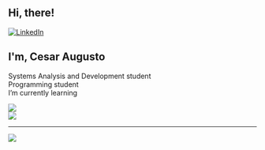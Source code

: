## Hi, there!

[![LinkedIn](https://img.shields.io/badge/LinkedIn-%230077B5.svg?logo=linkedin&logoColor=white)](https://linkedin.com/in/cesar-augusto/) 

## I'm, Cesar Augusto

Systems Analysis and Development student<br>Programming student<br>I’m currently learning<br>

![](https://github-readme-stats.vercel.app/api?username=cesar-augusto33&theme=tokyonight&hide_border=false&include_all_commits=false&count_private=false)<br/>
![](https://github-readme-stats.vercel.app/api/top-langs/?username=cesar-augusto33&theme=tokyonight&hide_border=false&include_all_commits=false&count_private=false&layout=compact)

---
[![](https://visitcount.itsvg.in/api?id=cesar-augusto33&icon=0&color=0)](https://visitcount.itsvg.in)

<!-- Proudly created with GPRM ( https://gprm.itsvg.in ) -->

